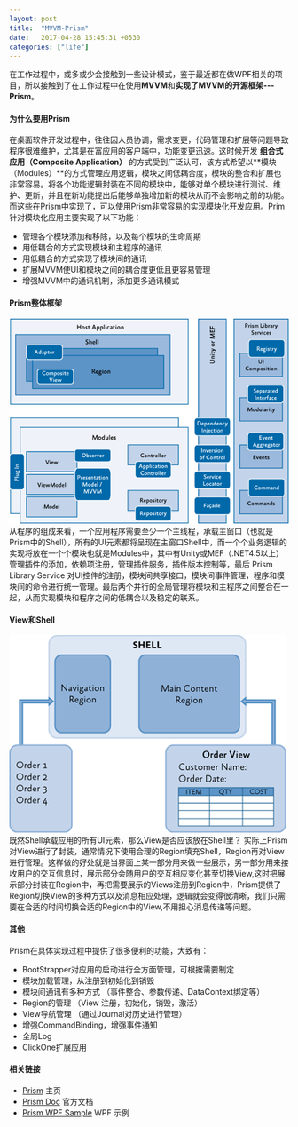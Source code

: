 ```yaml
---
layout: post
title:  "MVVM-Prism"
date:   2017-04-28 15:45:31 +0530
categories: ["life"]
---
```

在工作过程中，或多或少会接触到一些设计模式，鉴于最近都在做WPF相关的项目，所以接触到了在工作过程中在使用**MVVM**和**实现了MVVM的开源框架---Prism**。

#### 为什么要用Prism
在桌面软件开发过程中，往往因人员协调，需求变更，代码管理和扩展等问题导致程序很难维护，尤其是在富应用的客户端中，功能变更迅速。这时候开发 **组合式应用（Composite Application）** 的方式受到广泛认可，该方式希望以**模块（Modules）**的方式管理应用逻辑，模块之间低耦合度，模块的整合和扩展也非常容易。将各个功能逻辑封装在不同的模块中，能够对单个模块进行测试、维护、更新，并且在新功能提出后能够单独增加新的模块从而不会影响之前的功能。而这些在Prism中实现了，可以使用Prism非常容易的实现模块化开发应用。Prim针对模块化应用主要实现了以下功能：
 - 管理各个模块添加和移除，以及每个模块的生命周期
 - 用低耦合的方式实现模块和主程序的通讯
 - 用低耦合的方式实现了模块间的通讯
 - 扩展MVVM使UI和模块之间的耦合度更低且更容易管理
 - 增强MVVM中的通讯机制，添加更多通讯模式

#### Prism整体框架
![Sample composite application architecture with common patterns](https://github.com/PrincessGod/PrincessGod.github.io/blob/master/images/prism/Ch12PatternsFig1.png?raw=true)
从程序的组成来看，一个应用程序需要至少一个主线程，承载主窗口（也就是Prism中的Shell），所有的UI元素都将呈现在主窗口Shell中，而一个个业务逻辑的实现将放在一个个模块也就是Modules中，其中有Unity或MEF（.NET4.5以上）管理插件的添加，依赖项注册，管理插件服务，插件版本控制等，最后 Prism Library Service 对UI控件的注册，模块间共享接口，模块间事件管理，程序和模块间的命令进行统一管理。最后两个并行的全局管理将模块和主程序之间整合在一起，从而实现模块和程序之间的低耦合以及稳定的联系。

#### View和Shell
![Composition example](https://github.com/PrincessGod/PrincessGod.github.io/blob/master/images/prism/Ch12PatternsFig2.png?raw=true)
既然Shell承载应用的所有UI元素，那么View是否应该放在Shell里？
实际上Prism对View进行了封装，通常情况下使用合理的Region填充Shell，Region再对View进行管理。这样做的好处就是当界面上某一部分用来做一些展示，另一部分用来接收用户的交互信息时，展示部分会随用户的交互相应变化甚至切换View,这时把展示部分封装在Region中，再把需要展示的Views注册到Region中，Prism提供了Region切换View的多种方式以及消息相应处理，逻辑就会变得很清晰，我们只需要在合适的时间切换合适的Region中的View,不用担心消息传递等问题。

#### 其他
Prism在具体实现过程中提供了很多便利的功能，大致有：
 - BootStrapper对应用的启动进行全方面管理，可根据需要制定
 - 模块加载管理，从注册到初始化到销毁
 - 模块间通讯有多种方式 （事件整合、参数传递、DataContext绑定等）
 - Region的管理 （View 注册，初始化，销毁，激活）
 - View导航管理 （通过Journal对历史进行管理）
 - 增强CommandBinding，增强事件通知
 - 全局Log
 - ClickOne扩展应用
 
#### 相关链接
* [Prism](https://github.com/PrismLibrary/Prism)  主页
* [Prism Doc](https://github.com/PrismLibrary/Prism/tree/master/docs)  官方文档
* [Prism WPF Sample](https://github.com/PrismLibrary/Prism-Samples-Wpf)  WPF 示例
